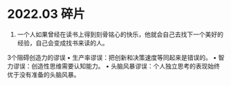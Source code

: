 # 2022.03 碎片

1. 一个人如果曾经在读书上得到刻骨铭心的快乐，他就会自己去找下一个美好的经验，自己会变成找书来读的人。


3个阻碍创造力的谬误
	•	生产率谬误：把创新和决策速度等同起来是错误的。
	•	智力谬误：创造性思维需要认知能力。
	•	头脑风暴谬误：个人独立思考的表现始终优于没有准备的头脑风暴。